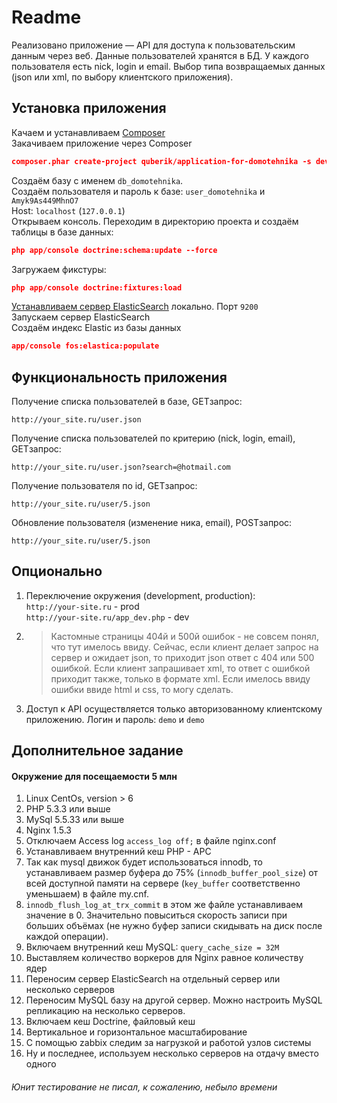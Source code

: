 # Readme #

Реализовано приложение — API для доступа к пользовательским данным через веб. Данные пользователей хранятся в БД. У каждого пользователя есть nick, login и email. Выбор типа возвращаемых данных (json или xml, по выбору клиентского приложения).

## Установка приложения ##

Качаем и устанавливаем [Composer](https://getcomposer.org/download/)  
Закачиваем приложение через Composer
```JSON
composer.phar create-project quberik/application-for-domotehnika -s dev
```  
Создаём базу с именем `db_domotehnika`.  
Создаём пользователя и пароль к базе: `user_domotehnika` и `Amyk9As449MhnO7`  
Host: `localhost` (`127.0.0.1`)  
Открываем консоль. Переходим в директорию проекта и создаём таблицы в базе данных:  
```JSON 
php app/console doctrine:schema:update --force  
```  
Загружаем фикстуры:  
```JSON
php app/console doctrine:fixtures:load
```  
[Устанавливаем сервер ElasticSearch](http://www.elasticsearch.org/guide/en/elasticsearch/reference/current/setup-service.html) локально. Порт `9200`  
Запускаем сервер ElasticSearch  
Создаём индекс Elastic из базы данных  
```JSON
app/console fos:elastica:populate
```  

## Функциональность приложения ##

Получение списка пользователей в базе, GETзапрос:
```HTTP
http://your_site.ru/user.json
```
Получение списка пользователей по критерию (nick, login, email), GETзапрос:
```HTTP
http://your_site.ru/user.json?search=@hotmail.com
```
Получение пользователя по id, GETзапрос:
```HTTP
http://your_site.ru/user/5.json
```
Обновление пользователя (изменение ника, email), POSTзапрос:
```HTTP
http://your_site.ru/user/5.json
```

## Опционально ##

1. Переключение окружения (development, production):  
`http://your-site.ru` - prod  
`http://your-site.ru/app_dev.php` - dev  
2. > Кастомные страницы 404й и 500й ошибок - не совсем понял, что тут имелось ввиду. Сейчас, если клиент делает запрос на сервер и ожидает json, то приходит json ответ с 404 или 500 ошибкой. Если клиент запрашивает xml, то ответ с ошибкой приходит также, только в формате xml. Если имелось ввиду ошибки ввиде html и css, то могу сделать.
3. Доступ к API осуществляется только авторизованному клиентскому приложению. Логин и пароль: `demo` и `demo`   

## Дополнительное задание ##

#### Окружение для посещаемости 5 млн ####
1. Linux CentOs, version > 6
2. PHP 5.3.3 или выше
3. MySql 5.5.33 или выше
4. Nginx 1.5.3
5. Отключаем Access log `access_log off;` в файле nginx.conf
6. Устанавливаем внутренний кеш PHP - APC
7. Так как mysql движок будет использоваться innodb, то устанавливаем размер буфера до 75% (`innodb_buffer_pool_size`) от всей доступной памяти на сервере (`key_buffer` соответственно уменьшаем) в файле my.cnf.
8. `innodb_flush_log_at_trx_commit` в этом же файле устанавливаем значение в 0. Значительно повыситься скорость записи при больших объёмах (не нужно буфер записи скидывать на диск после каждой операции).
9. Включаем внутренний кеш MySQL: `query_cache_size = 32М`
10. Выставляем количество воркеров для Nginx равное количеству ядер
11. Переносим сервер ElasticSearch на отдельный сервер или несколько серверов
12. Переносим MySQL базу на другой сервер. Можно настроить MySQL репликацию на несколько серверов. 
13. Включаем кеш Doctrine, файловый кеш
14. Вертикальное и горизонтальное масштабирование
15. С помощью zabbix следим за нагрузкой и работой узлов системы
16. Ну и последнее, используем несколько серверов на отдачу вместо одного   

###### Юнит тестирование не писал, к сожалению, небыло времени